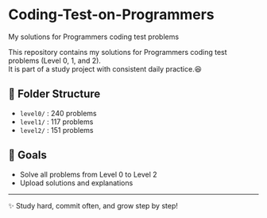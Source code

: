 # Coding-Test-on-Programmers
My solutions for Programmers coding test problems

This repository contains my solutions for Programmers coding test problems (Level 0, 1, and 2).  
It is part of a study project with consistent daily practice.😆

## 📂 Folder Structure
- `level0/` : 240 problems
- `level1/` : 117 problems
- `level2/` : 151 problems

## 🎯 Goals
- Solve all problems from Level 0 to Level 2
- Upload solutions and explanations

---
✨ Study hard, commit often, and grow step by step!
